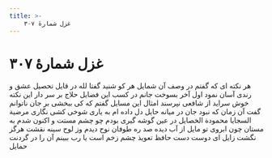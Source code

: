 ```yaml
---
title: >-
    غزل شمارهٔ ۳۰۷
---
```

# غزل شمارهٔ ۳۰۷

هر نکته ای که گفتم در وصف آن شمایل
هر کو شنید گفتا لله در قایل
تحصیل عشق و رندی آسان نمود اول
آخر بسوخت جانم در کسب این فضایل
حلاج بر سر دار این نکته خوش سراید
از شافعی نپرسند امثال این مسایل
گفتم که کی ببخشی بر جان ناتوانم
گفت آن زمان که نبود جان در میانه حایل
دل داده ام به یاری شوخی کشی نگاری
مرضیة السجایا محمودة الخصایل
در عین گوشه گیری بودم چو چشم مستت
و اکنون شدم به مستان چون ابروی تو مایل
از آب دیده صد ره طوفان نوح دیدم
وز لوح سینه نقشت هرگز نگشت زایل
ای دوست دست حافظ تعویذ چشم زخم است
یا رب ببینم آن را در گردنت حمایل
